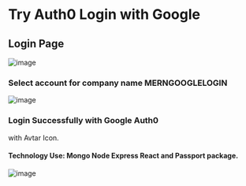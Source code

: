 # Try Auth0 Login with Google 

## Login Page

![image](https://github.com/user-attachments/assets/0597cd10-0276-41a8-aff4-ce8afce76305)


### Select account for company name MERNGOOGLELOGIN

![image](https://github.com/user-attachments/assets/d4fbd2eb-8629-4678-826e-5178cedec4ab)
 

### Login Successfully with Google Auth0 
with Avtar Icon.
#### Technology Use: Mongo Node Express React and  Passport package.

![image](https://github.com/user-attachments/assets/ca1afe95-da09-498f-a4ad-db41b464653e)
